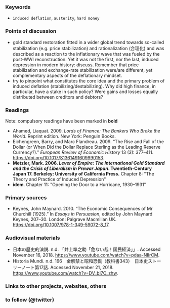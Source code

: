 ### Keywords

* `induced deflation`, `austerity`, `hard money`

### Points of discussion

* gold standard restoration fitted in a wider global trend towards so-called stabilization (e.g. price stabilization) and rationalization (合理化) and was described as a reaction to the inflationary wave that was fueled by the post-WWI reconstruction. Yet it was not the first, nor the last, induced depression in modern history: discuss. Remember that price stabilization and exchange-rate stabilization were/are different, yet complementary aspects of the deflationary mindset.
* try to pinpoint what constitutes the core idea and the primary problem of induced deflation (stabilizing/destabilizing). Why did high finance, in particular, have a stake in such policy? Were gains and losses equally distributed between creditors and debtors?

### Readings
Note: compulsory readings have been marked in **bold**

* Ahamed, Liaquat. 2009. *Lords of Finance: The Bankers Who Broke the World*. Reprint edition. New York: Penguin Books.
* Eichengreen, Barry, and Marc Flandreau. 2009. “The Rise and Fall of the Dollar (or When Did the Dollar Replace Sterling as the Leading Reserve Currency?).” *European Review of Economic History* 13 (3): 377–411. https://doi.org/10.1017/S1361491609990153.
* **Metzler, Mark. 2006. *Lever of Empire: The International Gold Standard and the Crisis of Liberalism in Prewar Japan*. Twentieth-Century Japan 17. Berkeley: University of California Press.** Chapter 8: "The Theory and Practice of Induced Depression"
* **idem**. Chapter 11: "Opening the Door to a Hurricane, 1930–1931"

### Primary sources

* Keynes, John Maynard. 2010. “The Economic Consequences of Mr Churchill (1925).” In *Essays in Persuasion*, edited by John Maynard Keynes, 207–30. London: Palgrave Macmillan UK. https://doi.org/10.1007/978-1-349-59072-8_17.

### Audiovisual materials

* 日本の歴史的演説. n.d. 「井上準之助「危ない哉！国民経済」」. Accessed November 16, 2018. https://www.youtube.com/watch?v=pdaa-NIIrCM.
* Historia Mundi. n.d. 166　金解禁と昭和恐慌（教科書343）　日本史ストーリーノート第17話. Accessed November 21, 2018. https://www.youtube.com/watch?v=DV_bI7O_zhw.

### Links to other projects, websites, others


### to follow (@twitter)



